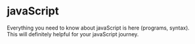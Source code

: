 # javaScript
Everything you need to know about javaScript is here (programs, syntax). This will definitely helpful for your javaScript journey.

